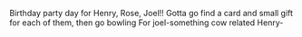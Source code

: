 Birthday party day for Henry, Rose, Joel!!
Gotta go find a card and small gift for each of them, then go bowling
For joel-something cow related
Henry-